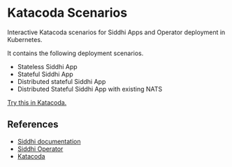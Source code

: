 # Katacoda Scenarios
Interactive Katacoda scenarios for Siddhi Apps and Operator deployment in Kubernetes. 

It contains the following deployment scenarios. 

+ Stateless Siddhi App
+ Stateful Siddhi App 
+ Distributed stateful Siddhi App 
+ Distributed Stateful Siddhi App with existing NATS 

[Try this in Katacoda.](https://www.katacoda.com/siddhi/courses/siddhi)

## References

- [Siddhi documentation](https://siddhi.io/)
- [Siddhi Operator](https://github.com/siddhi-io/siddhi-operator/)
- [Katacoda](https://www.katacoda.com/siddhi/courses/siddhi)
